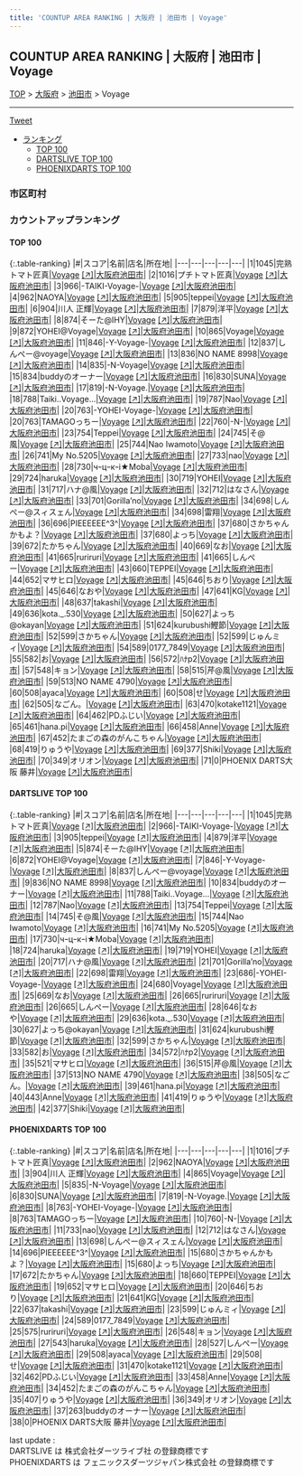 ```yaml
---
title: 'COUNTUP AREA RANKING | 大阪府 | 池田市 | Voyage'
---
```

## COUNTUP AREA RANKING | 大阪府 | 池田市 | Voyage

[TOP](/darts/rank/) > [大阪府](/darts/rank/大阪府/) > [池田市](/darts/rank/大阪府/池田市/) > Voyage

___

<a href="https://twitter.com/share?ref_src=twsrc%5Etfw" data-text="COUNTUP AREA RANKING | 大阪府池田市Voyage" class="twitter-share-button" data-hashtags="DARTSLIVE,PHOENIXDARTS,darts,ダーツ" data-show-count="false">Tweet</a>

* [ランキング](#カウントアップランキング)
    * [TOP 100](#top-100)
    * [DARTSLIVE TOP 100](#dartslive-top-100)
    * [PHOENIXDARTS TOP 100](#phoenixdarts-top-100)

### 市区町村

<ul>

</ul>

### カウントアップランキング

#### TOP 100



{:.table-ranking}
|#|スコア|名前|店名|所在地|
|---|---|---|---|---|
|1|1045|<span class="rank-name-dl">完熟トマト匠真</span>|<a href="/darts/rank/shops/df0504c7e46f555c0d9b047a20a7ba1e.html">Voyage</a> <a href="https://search.dartslive.com/jp/shop/df0504c7e46f555c0d9b047a20a7ba1e">[↗]</a>|<a href="/darts/rank/大阪府/池田市">大阪府池田市</a>|
|2|1016|<span class="rank-name-pd">プチトマト匠真</span>|<a href="/darts/rank/shops/91760.html">Voyage</a> <a href="https://vs.phoenixdarts.com/jp/shop/shopDetailInfo/s_91760?s_seq=91760">[↗]</a>|<a href="/darts/rank/大阪府/池田市">大阪府池田市</a>|
|3|966|<span class="rank-name-dl">-TAIKI-Voyage-</span>|<a href="/darts/rank/shops/df0504c7e46f555c0d9b047a20a7ba1e.html">Voyage</a> <a href="https://search.dartslive.com/jp/shop/df0504c7e46f555c0d9b047a20a7ba1e">[↗]</a>|<a href="/darts/rank/大阪府/池田市">大阪府池田市</a>|
|4|962|<span class="rank-name-pd">NAOYA</span>|<a href="/darts/rank/shops/91760.html">Voyage</a> <a href="https://vs.phoenixdarts.com/jp/shop/shopDetailInfo/s_91760?s_seq=91760">[↗]</a>|<a href="/darts/rank/大阪府/池田市">大阪府池田市</a>|
|5|905|<span class="rank-name-dl">teppei</span>|<a href="/darts/rank/shops/df0504c7e46f555c0d9b047a20a7ba1e.html">Voyage</a> <a href="https://search.dartslive.com/jp/shop/df0504c7e46f555c0d9b047a20a7ba1e">[↗]</a>|<a href="/darts/rank/大阪府/池田市">大阪府池田市</a>|
|6|904|<span class="rank-name-pd"><span class="pro-icon-pd"></span>川人 正輝</span>|<a href="/darts/rank/shops/91760.html">Voyage</a> <a href="https://vs.phoenixdarts.com/jp/shop/shopDetailInfo/s_91760?s_seq=91760">[↗]</a>|<a href="/darts/rank/大阪府/池田市">大阪府池田市</a>|
|7|879|<span class="rank-name-dl">洋平</span>|<a href="/darts/rank/shops/df0504c7e46f555c0d9b047a20a7ba1e.html">Voyage</a> <a href="https://search.dartslive.com/jp/shop/df0504c7e46f555c0d9b047a20a7ba1e">[↗]</a>|<a href="/darts/rank/大阪府/池田市">大阪府池田市</a>|
|8|874|<span class="rank-name-dl">そーた@IHY</span>|<a href="/darts/rank/shops/df0504c7e46f555c0d9b047a20a7ba1e.html">Voyage</a> <a href="https://search.dartslive.com/jp/shop/df0504c7e46f555c0d9b047a20a7ba1e">[↗]</a>|<a href="/darts/rank/大阪府/池田市">大阪府池田市</a>|
|9|872|<span class="rank-name-dl">YOHEI@Voyage</span>|<a href="/darts/rank/shops/df0504c7e46f555c0d9b047a20a7ba1e.html">Voyage</a> <a href="https://search.dartslive.com/jp/shop/df0504c7e46f555c0d9b047a20a7ba1e">[↗]</a>|<a href="/darts/rank/大阪府/池田市">大阪府池田市</a>|
|10|865|<span class="rank-name-pd">Voyage</span>|<a href="/darts/rank/shops/91760.html">Voyage</a> <a href="https://vs.phoenixdarts.com/jp/shop/shopDetailInfo/s_91760?s_seq=91760">[↗]</a>|<a href="/darts/rank/大阪府/池田市">大阪府池田市</a>|
|11|846|<span class="rank-name-dl">-Y-Voyage-</span>|<a href="/darts/rank/shops/df0504c7e46f555c0d9b047a20a7ba1e.html">Voyage</a> <a href="https://search.dartslive.com/jp/shop/df0504c7e46f555c0d9b047a20a7ba1e">[↗]</a>|<a href="/darts/rank/大阪府/池田市">大阪府池田市</a>|
|12|837|<span class="rank-name-dl">しんぺー@voyage</span>|<a href="/darts/rank/shops/df0504c7e46f555c0d9b047a20a7ba1e.html">Voyage</a> <a href="https://search.dartslive.com/jp/shop/df0504c7e46f555c0d9b047a20a7ba1e">[↗]</a>|<a href="/darts/rank/大阪府/池田市">大阪府池田市</a>|
|13|836|<span class="rank-name-dl">NO NAME 8998</span>|<a href="/darts/rank/shops/df0504c7e46f555c0d9b047a20a7ba1e.html">Voyage</a> <a href="https://search.dartslive.com/jp/shop/df0504c7e46f555c0d9b047a20a7ba1e">[↗]</a>|<a href="/darts/rank/大阪府/池田市">大阪府池田市</a>|
|14|835|<span class="rank-name-pd">-N-Voyage</span>|<a href="/darts/rank/shops/91760.html">Voyage</a> <a href="https://vs.phoenixdarts.com/jp/shop/shopDetailInfo/s_91760?s_seq=91760">[↗]</a>|<a href="/darts/rank/大阪府/池田市">大阪府池田市</a>|
|15|834|<span class="rank-name-dl">buddyのオーナー</span>|<a href="/darts/rank/shops/df0504c7e46f555c0d9b047a20a7ba1e.html">Voyage</a> <a href="https://search.dartslive.com/jp/shop/df0504c7e46f555c0d9b047a20a7ba1e">[↗]</a>|<a href="/darts/rank/大阪府/池田市">大阪府池田市</a>|
|16|830|<span class="rank-name-pd">SUNA</span>|<a href="/darts/rank/shops/91760.html">Voyage</a> <a href="https://vs.phoenixdarts.com/jp/shop/shopDetailInfo/s_91760?s_seq=91760">[↗]</a>|<a href="/darts/rank/大阪府/池田市">大阪府池田市</a>|
|17|819|<span class="rank-name-pd">-N-Voyage.</span>|<a href="/darts/rank/shops/91760.html">Voyage</a> <a href="https://vs.phoenixdarts.com/jp/shop/shopDetailInfo/s_91760?s_seq=91760">[↗]</a>|<a href="/darts/rank/大阪府/池田市">大阪府池田市</a>|
|18|788|<span class="rank-name-dl">Taiki..Voyage...</span>|<a href="/darts/rank/shops/df0504c7e46f555c0d9b047a20a7ba1e.html">Voyage</a> <a href="https://search.dartslive.com/jp/shop/df0504c7e46f555c0d9b047a20a7ba1e">[↗]</a>|<a href="/darts/rank/大阪府/池田市">大阪府池田市</a>|
|19|787|<span class="rank-name-dl">Nao</span>|<a href="/darts/rank/shops/df0504c7e46f555c0d9b047a20a7ba1e.html">Voyage</a> <a href="https://search.dartslive.com/jp/shop/df0504c7e46f555c0d9b047a20a7ba1e">[↗]</a>|<a href="/darts/rank/大阪府/池田市">大阪府池田市</a>|
|20|763|<span class="rank-name-pd">-YOHEI-Voyage-</span>|<a href="/darts/rank/shops/91760.html">Voyage</a> <a href="https://vs.phoenixdarts.com/jp/shop/shopDetailInfo/s_91760?s_seq=91760">[↗]</a>|<a href="/darts/rank/大阪府/池田市">大阪府池田市</a>|
|20|763|<span class="rank-name-pd">TAMAGOっちー</span>|<a href="/darts/rank/shops/91760.html">Voyage</a> <a href="https://vs.phoenixdarts.com/jp/shop/shopDetailInfo/s_91760?s_seq=91760">[↗]</a>|<a href="/darts/rank/大阪府/池田市">大阪府池田市</a>|
|22|760|<span class="rank-name-pd">-N-</span>|<a href="/darts/rank/shops/91760.html">Voyage</a> <a href="https://vs.phoenixdarts.com/jp/shop/shopDetailInfo/s_91760?s_seq=91760">[↗]</a>|<a href="/darts/rank/大阪府/池田市">大阪府池田市</a>|
|23|754|<span class="rank-name-dl">Teppei</span>|<a href="/darts/rank/shops/df0504c7e46f555c0d9b047a20a7ba1e.html">Voyage</a> <a href="https://search.dartslive.com/jp/shop/df0504c7e46f555c0d9b047a20a7ba1e">[↗]</a>|<a href="/darts/rank/大阪府/池田市">大阪府池田市</a>|
|24|745|<span class="rank-name-dl">そ@風</span>|<a href="/darts/rank/shops/df0504c7e46f555c0d9b047a20a7ba1e.html">Voyage</a> <a href="https://search.dartslive.com/jp/shop/df0504c7e46f555c0d9b047a20a7ba1e">[↗]</a>|<a href="/darts/rank/大阪府/池田市">大阪府池田市</a>|
|25|744|<span class="rank-name-dl">Nao Iwamoto</span>|<a href="/darts/rank/shops/df0504c7e46f555c0d9b047a20a7ba1e.html">Voyage</a> <a href="https://search.dartslive.com/jp/shop/df0504c7e46f555c0d9b047a20a7ba1e">[↗]</a>|<a href="/darts/rank/大阪府/池田市">大阪府池田市</a>|
|26|741|<span class="rank-name-dl">My No.5205</span>|<a href="/darts/rank/shops/df0504c7e46f555c0d9b047a20a7ba1e.html">Voyage</a> <a href="https://search.dartslive.com/jp/shop/df0504c7e46f555c0d9b047a20a7ba1e">[↗]</a>|<a href="/darts/rank/大阪府/池田市">大阪府池田市</a>|
|27|733|<span class="rank-name-pd">nao</span>|<a href="/darts/rank/shops/91760.html">Voyage</a> <a href="https://vs.phoenixdarts.com/jp/shop/shopDetailInfo/s_91760?s_seq=91760">[↗]</a>|<a href="/darts/rank/大阪府/池田市">大阪府池田市</a>|
|28|730|<span class="rank-name-dl">чｰцｰкｰi★Moba</span>|<a href="/darts/rank/shops/df0504c7e46f555c0d9b047a20a7ba1e.html">Voyage</a> <a href="https://search.dartslive.com/jp/shop/df0504c7e46f555c0d9b047a20a7ba1e">[↗]</a>|<a href="/darts/rank/大阪府/池田市">大阪府池田市</a>|
|29|724|<span class="rank-name-dl">haruka</span>|<a href="/darts/rank/shops/df0504c7e46f555c0d9b047a20a7ba1e.html">Voyage</a> <a href="https://search.dartslive.com/jp/shop/df0504c7e46f555c0d9b047a20a7ba1e">[↗]</a>|<a href="/darts/rank/大阪府/池田市">大阪府池田市</a>|
|30|719|<span class="rank-name-dl">YOHEI</span>|<a href="/darts/rank/shops/df0504c7e46f555c0d9b047a20a7ba1e.html">Voyage</a> <a href="https://search.dartslive.com/jp/shop/df0504c7e46f555c0d9b047a20a7ba1e">[↗]</a>|<a href="/darts/rank/大阪府/池田市">大阪府池田市</a>|
|31|717|<span class="rank-name-dl">ハナ@風</span>|<a href="/darts/rank/shops/df0504c7e46f555c0d9b047a20a7ba1e.html">Voyage</a> <a href="https://search.dartslive.com/jp/shop/df0504c7e46f555c0d9b047a20a7ba1e">[↗]</a>|<a href="/darts/rank/大阪府/池田市">大阪府池田市</a>|
|32|712|<span class="rank-name-pd">はなさん</span>|<a href="/darts/rank/shops/91760.html">Voyage</a> <a href="https://vs.phoenixdarts.com/jp/shop/shopDetailInfo/s_91760?s_seq=91760">[↗]</a>|<a href="/darts/rank/大阪府/池田市">大阪府池田市</a>|
|33|701|<span class="rank-name-dl">Gorilla’no</span>|<a href="/darts/rank/shops/df0504c7e46f555c0d9b047a20a7ba1e.html">Voyage</a> <a href="https://search.dartslive.com/jp/shop/df0504c7e46f555c0d9b047a20a7ba1e">[↗]</a>|<a href="/darts/rank/大阪府/池田市">大阪府池田市</a>|
|34|698|<span class="rank-name-pd">しんぺー@スィスェん</span>|<a href="/darts/rank/shops/91760.html">Voyage</a> <a href="https://vs.phoenixdarts.com/jp/shop/shopDetailInfo/s_91760?s_seq=91760">[↗]</a>|<a href="/darts/rank/大阪府/池田市">大阪府池田市</a>|
|34|698|<span class="rank-name-dl">雷翔</span>|<a href="/darts/rank/shops/df0504c7e46f555c0d9b047a20a7ba1e.html">Voyage</a> <a href="https://search.dartslive.com/jp/shop/df0504c7e46f555c0d9b047a20a7ba1e">[↗]</a>|<a href="/darts/rank/大阪府/池田市">大阪府池田市</a>|
|36|696|<span class="rank-name-pd">PIEEEEEE^3^</span>|<a href="/darts/rank/shops/91760.html">Voyage</a> <a href="https://vs.phoenixdarts.com/jp/shop/shopDetailInfo/s_91760?s_seq=91760">[↗]</a>|<a href="/darts/rank/大阪府/池田市">大阪府池田市</a>|
|37|680|<span class="rank-name-pd">さかちゃんかもよ？</span>|<a href="/darts/rank/shops/91760.html">Voyage</a> <a href="https://vs.phoenixdarts.com/jp/shop/shopDetailInfo/s_91760?s_seq=91760">[↗]</a>|<a href="/darts/rank/大阪府/池田市">大阪府池田市</a>|
|37|680|<span class="rank-name-pd">よっち</span>|<a href="/darts/rank/shops/91760.html">Voyage</a> <a href="https://vs.phoenixdarts.com/jp/shop/shopDetailInfo/s_91760?s_seq=91760">[↗]</a>|<a href="/darts/rank/大阪府/池田市">大阪府池田市</a>|
|39|672|<span class="rank-name-pd">たかちゃん</span>|<a href="/darts/rank/shops/91760.html">Voyage</a> <a href="https://vs.phoenixdarts.com/jp/shop/shopDetailInfo/s_91760?s_seq=91760">[↗]</a>|<a href="/darts/rank/大阪府/池田市">大阪府池田市</a>|
|40|669|<span class="rank-name-dl">なお</span>|<a href="/darts/rank/shops/df0504c7e46f555c0d9b047a20a7ba1e.html">Voyage</a> <a href="https://search.dartslive.com/jp/shop/df0504c7e46f555c0d9b047a20a7ba1e">[↗]</a>|<a href="/darts/rank/大阪府/池田市">大阪府池田市</a>|
|41|665|<span class="rank-name-dl">ruriruri</span>|<a href="/darts/rank/shops/df0504c7e46f555c0d9b047a20a7ba1e.html">Voyage</a> <a href="https://search.dartslive.com/jp/shop/df0504c7e46f555c0d9b047a20a7ba1e">[↗]</a>|<a href="/darts/rank/大阪府/池田市">大阪府池田市</a>|
|41|665|<span class="rank-name-dl">しんぺー</span>|<a href="/darts/rank/shops/df0504c7e46f555c0d9b047a20a7ba1e.html">Voyage</a> <a href="https://search.dartslive.com/jp/shop/df0504c7e46f555c0d9b047a20a7ba1e">[↗]</a>|<a href="/darts/rank/大阪府/池田市">大阪府池田市</a>|
|43|660|<span class="rank-name-pd">TEPPEI</span>|<a href="/darts/rank/shops/91760.html">Voyage</a> <a href="https://vs.phoenixdarts.com/jp/shop/shopDetailInfo/s_91760?s_seq=91760">[↗]</a>|<a href="/darts/rank/大阪府/池田市">大阪府池田市</a>|
|44|652|<span class="rank-name-pd">マサヒロ</span>|<a href="/darts/rank/shops/91760.html">Voyage</a> <a href="https://vs.phoenixdarts.com/jp/shop/shopDetailInfo/s_91760?s_seq=91760">[↗]</a>|<a href="/darts/rank/大阪府/池田市">大阪府池田市</a>|
|45|646|<span class="rank-name-pd">ちおり</span>|<a href="/darts/rank/shops/91760.html">Voyage</a> <a href="https://vs.phoenixdarts.com/jp/shop/shopDetailInfo/s_91760?s_seq=91760">[↗]</a>|<a href="/darts/rank/大阪府/池田市">大阪府池田市</a>|
|45|646|<span class="rank-name-dl">なおや</span>|<a href="/darts/rank/shops/df0504c7e46f555c0d9b047a20a7ba1e.html">Voyage</a> <a href="https://search.dartslive.com/jp/shop/df0504c7e46f555c0d9b047a20a7ba1e">[↗]</a>|<a href="/darts/rank/大阪府/池田市">大阪府池田市</a>|
|47|641|<span class="rank-name-pd">KG</span>|<a href="/darts/rank/shops/91760.html">Voyage</a> <a href="https://vs.phoenixdarts.com/jp/shop/shopDetailInfo/s_91760?s_seq=91760">[↗]</a>|<a href="/darts/rank/大阪府/池田市">大阪府池田市</a>|
|48|637|<span class="rank-name-pd">takashi</span>|<a href="/darts/rank/shops/91760.html">Voyage</a> <a href="https://vs.phoenixdarts.com/jp/shop/shopDetailInfo/s_91760?s_seq=91760">[↗]</a>|<a href="/darts/rank/大阪府/池田市">大阪府池田市</a>|
|49|636|<span class="rank-name-dl">kota._.530</span>|<a href="/darts/rank/shops/df0504c7e46f555c0d9b047a20a7ba1e.html">Voyage</a> <a href="https://search.dartslive.com/jp/shop/df0504c7e46f555c0d9b047a20a7ba1e">[↗]</a>|<a href="/darts/rank/大阪府/池田市">大阪府池田市</a>|
|50|627|<span class="rank-name-dl">よっち@okayan</span>|<a href="/darts/rank/shops/df0504c7e46f555c0d9b047a20a7ba1e.html">Voyage</a> <a href="https://search.dartslive.com/jp/shop/df0504c7e46f555c0d9b047a20a7ba1e">[↗]</a>|<a href="/darts/rank/大阪府/池田市">大阪府池田市</a>|
|51|624|<span class="rank-name-dl">kurubushi鰹節</span>|<a href="/darts/rank/shops/df0504c7e46f555c0d9b047a20a7ba1e.html">Voyage</a> <a href="https://search.dartslive.com/jp/shop/df0504c7e46f555c0d9b047a20a7ba1e">[↗]</a>|<a href="/darts/rank/大阪府/池田市">大阪府池田市</a>|
|52|599|<span class="rank-name-dl">さかちゃん</span>|<a href="/darts/rank/shops/df0504c7e46f555c0d9b047a20a7ba1e.html">Voyage</a> <a href="https://search.dartslive.com/jp/shop/df0504c7e46f555c0d9b047a20a7ba1e">[↗]</a>|<a href="/darts/rank/大阪府/池田市">大阪府池田市</a>|
|52|599|<span class="rank-name-pd">じゅんミィ</span>|<a href="/darts/rank/shops/91760.html">Voyage</a> <a href="https://vs.phoenixdarts.com/jp/shop/shopDetailInfo/s_91760?s_seq=91760">[↗]</a>|<a href="/darts/rank/大阪府/池田市">大阪府池田市</a>|
|54|589|<span class="rank-name-pd">0177_7849</span>|<a href="/darts/rank/shops/91760.html">Voyage</a> <a href="https://vs.phoenixdarts.com/jp/shop/shopDetailInfo/s_91760?s_seq=91760">[↗]</a>|<a href="/darts/rank/大阪府/池田市">大阪府池田市</a>|
|55|582|<span class="rank-name-dl">お</span>|<a href="/darts/rank/shops/df0504c7e46f555c0d9b047a20a7ba1e.html">Voyage</a> <a href="https://search.dartslive.com/jp/shop/df0504c7e46f555c0d9b047a20a7ba1e">[↗]</a>|<a href="/darts/rank/大阪府/池田市">大阪府池田市</a>|
|56|572|<span class="rank-name-dl">ﾊﾅp2</span>|<a href="/darts/rank/shops/df0504c7e46f555c0d9b047a20a7ba1e.html">Voyage</a> <a href="https://search.dartslive.com/jp/shop/df0504c7e46f555c0d9b047a20a7ba1e">[↗]</a>|<a href="/darts/rank/大阪府/池田市">大阪府池田市</a>|
|57|548|<span class="rank-name-pd">キョン</span>|<a href="/darts/rank/shops/91760.html">Voyage</a> <a href="https://vs.phoenixdarts.com/jp/shop/shopDetailInfo/s_91760?s_seq=91760">[↗]</a>|<a href="/darts/rank/大阪府/池田市">大阪府池田市</a>|
|58|515|<span class="rank-name-dl">芹@風</span>|<a href="/darts/rank/shops/df0504c7e46f555c0d9b047a20a7ba1e.html">Voyage</a> <a href="https://search.dartslive.com/jp/shop/df0504c7e46f555c0d9b047a20a7ba1e">[↗]</a>|<a href="/darts/rank/大阪府/池田市">大阪府池田市</a>|
|59|513|<span class="rank-name-dl">NO NAME 4790</span>|<a href="/darts/rank/shops/df0504c7e46f555c0d9b047a20a7ba1e.html">Voyage</a> <a href="https://search.dartslive.com/jp/shop/df0504c7e46f555c0d9b047a20a7ba1e">[↗]</a>|<a href="/darts/rank/大阪府/池田市">大阪府池田市</a>|
|60|508|<span class="rank-name-pd">ayaca</span>|<a href="/darts/rank/shops/91760.html">Voyage</a> <a href="https://vs.phoenixdarts.com/jp/shop/shopDetailInfo/s_91760?s_seq=91760">[↗]</a>|<a href="/darts/rank/大阪府/池田市">大阪府池田市</a>|
|60|508|<span class="rank-name-pd">せ</span>|<a href="/darts/rank/shops/91760.html">Voyage</a> <a href="https://vs.phoenixdarts.com/jp/shop/shopDetailInfo/s_91760?s_seq=91760">[↗]</a>|<a href="/darts/rank/大阪府/池田市">大阪府池田市</a>|
|62|505|<span class="rank-name-dl">なごん。</span>|<a href="/darts/rank/shops/df0504c7e46f555c0d9b047a20a7ba1e.html">Voyage</a> <a href="https://search.dartslive.com/jp/shop/df0504c7e46f555c0d9b047a20a7ba1e">[↗]</a>|<a href="/darts/rank/大阪府/池田市">大阪府池田市</a>|
|63|470|<span class="rank-name-pd">kotake1121</span>|<a href="/darts/rank/shops/91760.html">Voyage</a> <a href="https://vs.phoenixdarts.com/jp/shop/shopDetailInfo/s_91760?s_seq=91760">[↗]</a>|<a href="/darts/rank/大阪府/池田市">大阪府池田市</a>|
|64|462|<span class="rank-name-pd">PDふじい</span>|<a href="/darts/rank/shops/91760.html">Voyage</a> <a href="https://vs.phoenixdarts.com/jp/shop/shopDetailInfo/s_91760?s_seq=91760">[↗]</a>|<a href="/darts/rank/大阪府/池田市">大阪府池田市</a>|
|65|461|<span class="rank-name-dl">hana.pi</span>|<a href="/darts/rank/shops/df0504c7e46f555c0d9b047a20a7ba1e.html">Voyage</a> <a href="https://search.dartslive.com/jp/shop/df0504c7e46f555c0d9b047a20a7ba1e">[↗]</a>|<a href="/darts/rank/大阪府/池田市">大阪府池田市</a>|
|66|458|<span class="rank-name-pd">Anne</span>|<a href="/darts/rank/shops/91760.html">Voyage</a> <a href="https://vs.phoenixdarts.com/jp/shop/shopDetailInfo/s_91760?s_seq=91760">[↗]</a>|<a href="/darts/rank/大阪府/池田市">大阪府池田市</a>|
|67|452|<span class="rank-name-pd">たまごの森のがんこちゃん</span>|<a href="/darts/rank/shops/91760.html">Voyage</a> <a href="https://vs.phoenixdarts.com/jp/shop/shopDetailInfo/s_91760?s_seq=91760">[↗]</a>|<a href="/darts/rank/大阪府/池田市">大阪府池田市</a>|
|68|419|<span class="rank-name-dl">りゅうや</span>|<a href="/darts/rank/shops/df0504c7e46f555c0d9b047a20a7ba1e.html">Voyage</a> <a href="https://search.dartslive.com/jp/shop/df0504c7e46f555c0d9b047a20a7ba1e">[↗]</a>|<a href="/darts/rank/大阪府/池田市">大阪府池田市</a>|
|69|377|<span class="rank-name-dl">Shiki</span>|<a href="/darts/rank/shops/df0504c7e46f555c0d9b047a20a7ba1e.html">Voyage</a> <a href="https://search.dartslive.com/jp/shop/df0504c7e46f555c0d9b047a20a7ba1e">[↗]</a>|<a href="/darts/rank/大阪府/池田市">大阪府池田市</a>|
|70|349|<span class="rank-name-pd">オリオン</span>|<a href="/darts/rank/shops/91760.html">Voyage</a> <a href="https://vs.phoenixdarts.com/jp/shop/shopDetailInfo/s_91760?s_seq=91760">[↗]</a>|<a href="/darts/rank/大阪府/池田市">大阪府池田市</a>|
|71|0|<span class="rank-name-pd">PHOENIX DARTS大阪 藤井</span>|<a href="/darts/rank/shops/91760.html">Voyage</a> <a href="https://vs.phoenixdarts.com/jp/shop/shopDetailInfo/s_91760?s_seq=91760">[↗]</a>|<a href="/darts/rank/大阪府/池田市">大阪府池田市</a>|


#### DARTSLIVE TOP 100



{:.table-ranking}
|#|スコア|名前|店名|所在地|
|---|---|---|---|---|
|1|1045|<span class="rank-name-dl">完熟トマト匠真</span>|<a href="/darts/rank/shops/df0504c7e46f555c0d9b047a20a7ba1e.html">Voyage</a> <a href="https://search.dartslive.com/jp/shop/df0504c7e46f555c0d9b047a20a7ba1e">[↗]</a>|<a href="/darts/rank/大阪府/池田市">大阪府池田市</a>|
|2|966|<span class="rank-name-dl">-TAIKI-Voyage-</span>|<a href="/darts/rank/shops/df0504c7e46f555c0d9b047a20a7ba1e.html">Voyage</a> <a href="https://search.dartslive.com/jp/shop/df0504c7e46f555c0d9b047a20a7ba1e">[↗]</a>|<a href="/darts/rank/大阪府/池田市">大阪府池田市</a>|
|3|905|<span class="rank-name-dl">teppei</span>|<a href="/darts/rank/shops/df0504c7e46f555c0d9b047a20a7ba1e.html">Voyage</a> <a href="https://search.dartslive.com/jp/shop/df0504c7e46f555c0d9b047a20a7ba1e">[↗]</a>|<a href="/darts/rank/大阪府/池田市">大阪府池田市</a>|
|4|879|<span class="rank-name-dl">洋平</span>|<a href="/darts/rank/shops/df0504c7e46f555c0d9b047a20a7ba1e.html">Voyage</a> <a href="https://search.dartslive.com/jp/shop/df0504c7e46f555c0d9b047a20a7ba1e">[↗]</a>|<a href="/darts/rank/大阪府/池田市">大阪府池田市</a>|
|5|874|<span class="rank-name-dl">そーた@IHY</span>|<a href="/darts/rank/shops/df0504c7e46f555c0d9b047a20a7ba1e.html">Voyage</a> <a href="https://search.dartslive.com/jp/shop/df0504c7e46f555c0d9b047a20a7ba1e">[↗]</a>|<a href="/darts/rank/大阪府/池田市">大阪府池田市</a>|
|6|872|<span class="rank-name-dl">YOHEI@Voyage</span>|<a href="/darts/rank/shops/df0504c7e46f555c0d9b047a20a7ba1e.html">Voyage</a> <a href="https://search.dartslive.com/jp/shop/df0504c7e46f555c0d9b047a20a7ba1e">[↗]</a>|<a href="/darts/rank/大阪府/池田市">大阪府池田市</a>|
|7|846|<span class="rank-name-dl">-Y-Voyage-</span>|<a href="/darts/rank/shops/df0504c7e46f555c0d9b047a20a7ba1e.html">Voyage</a> <a href="https://search.dartslive.com/jp/shop/df0504c7e46f555c0d9b047a20a7ba1e">[↗]</a>|<a href="/darts/rank/大阪府/池田市">大阪府池田市</a>|
|8|837|<span class="rank-name-dl">しんぺー@voyage</span>|<a href="/darts/rank/shops/df0504c7e46f555c0d9b047a20a7ba1e.html">Voyage</a> <a href="https://search.dartslive.com/jp/shop/df0504c7e46f555c0d9b047a20a7ba1e">[↗]</a>|<a href="/darts/rank/大阪府/池田市">大阪府池田市</a>|
|9|836|<span class="rank-name-dl">NO NAME 8998</span>|<a href="/darts/rank/shops/df0504c7e46f555c0d9b047a20a7ba1e.html">Voyage</a> <a href="https://search.dartslive.com/jp/shop/df0504c7e46f555c0d9b047a20a7ba1e">[↗]</a>|<a href="/darts/rank/大阪府/池田市">大阪府池田市</a>|
|10|834|<span class="rank-name-dl">buddyのオーナー</span>|<a href="/darts/rank/shops/df0504c7e46f555c0d9b047a20a7ba1e.html">Voyage</a> <a href="https://search.dartslive.com/jp/shop/df0504c7e46f555c0d9b047a20a7ba1e">[↗]</a>|<a href="/darts/rank/大阪府/池田市">大阪府池田市</a>|
|11|788|<span class="rank-name-dl">Taiki..Voyage...</span>|<a href="/darts/rank/shops/df0504c7e46f555c0d9b047a20a7ba1e.html">Voyage</a> <a href="https://search.dartslive.com/jp/shop/df0504c7e46f555c0d9b047a20a7ba1e">[↗]</a>|<a href="/darts/rank/大阪府/池田市">大阪府池田市</a>|
|12|787|<span class="rank-name-dl">Nao</span>|<a href="/darts/rank/shops/df0504c7e46f555c0d9b047a20a7ba1e.html">Voyage</a> <a href="https://search.dartslive.com/jp/shop/df0504c7e46f555c0d9b047a20a7ba1e">[↗]</a>|<a href="/darts/rank/大阪府/池田市">大阪府池田市</a>|
|13|754|<span class="rank-name-dl">Teppei</span>|<a href="/darts/rank/shops/df0504c7e46f555c0d9b047a20a7ba1e.html">Voyage</a> <a href="https://search.dartslive.com/jp/shop/df0504c7e46f555c0d9b047a20a7ba1e">[↗]</a>|<a href="/darts/rank/大阪府/池田市">大阪府池田市</a>|
|14|745|<span class="rank-name-dl">そ@風</span>|<a href="/darts/rank/shops/df0504c7e46f555c0d9b047a20a7ba1e.html">Voyage</a> <a href="https://search.dartslive.com/jp/shop/df0504c7e46f555c0d9b047a20a7ba1e">[↗]</a>|<a href="/darts/rank/大阪府/池田市">大阪府池田市</a>|
|15|744|<span class="rank-name-dl">Nao Iwamoto</span>|<a href="/darts/rank/shops/df0504c7e46f555c0d9b047a20a7ba1e.html">Voyage</a> <a href="https://search.dartslive.com/jp/shop/df0504c7e46f555c0d9b047a20a7ba1e">[↗]</a>|<a href="/darts/rank/大阪府/池田市">大阪府池田市</a>|
|16|741|<span class="rank-name-dl">My No.5205</span>|<a href="/darts/rank/shops/df0504c7e46f555c0d9b047a20a7ba1e.html">Voyage</a> <a href="https://search.dartslive.com/jp/shop/df0504c7e46f555c0d9b047a20a7ba1e">[↗]</a>|<a href="/darts/rank/大阪府/池田市">大阪府池田市</a>|
|17|730|<span class="rank-name-dl">чｰцｰкｰi★Moba</span>|<a href="/darts/rank/shops/df0504c7e46f555c0d9b047a20a7ba1e.html">Voyage</a> <a href="https://search.dartslive.com/jp/shop/df0504c7e46f555c0d9b047a20a7ba1e">[↗]</a>|<a href="/darts/rank/大阪府/池田市">大阪府池田市</a>|
|18|724|<span class="rank-name-dl">haruka</span>|<a href="/darts/rank/shops/df0504c7e46f555c0d9b047a20a7ba1e.html">Voyage</a> <a href="https://search.dartslive.com/jp/shop/df0504c7e46f555c0d9b047a20a7ba1e">[↗]</a>|<a href="/darts/rank/大阪府/池田市">大阪府池田市</a>|
|19|719|<span class="rank-name-dl">YOHEI</span>|<a href="/darts/rank/shops/df0504c7e46f555c0d9b047a20a7ba1e.html">Voyage</a> <a href="https://search.dartslive.com/jp/shop/df0504c7e46f555c0d9b047a20a7ba1e">[↗]</a>|<a href="/darts/rank/大阪府/池田市">大阪府池田市</a>|
|20|717|<span class="rank-name-dl">ハナ@風</span>|<a href="/darts/rank/shops/df0504c7e46f555c0d9b047a20a7ba1e.html">Voyage</a> <a href="https://search.dartslive.com/jp/shop/df0504c7e46f555c0d9b047a20a7ba1e">[↗]</a>|<a href="/darts/rank/大阪府/池田市">大阪府池田市</a>|
|21|701|<span class="rank-name-dl">Gorilla’no</span>|<a href="/darts/rank/shops/df0504c7e46f555c0d9b047a20a7ba1e.html">Voyage</a> <a href="https://search.dartslive.com/jp/shop/df0504c7e46f555c0d9b047a20a7ba1e">[↗]</a>|<a href="/darts/rank/大阪府/池田市">大阪府池田市</a>|
|22|698|<span class="rank-name-dl">雷翔</span>|<a href="/darts/rank/shops/df0504c7e46f555c0d9b047a20a7ba1e.html">Voyage</a> <a href="https://search.dartslive.com/jp/shop/df0504c7e46f555c0d9b047a20a7ba1e">[↗]</a>|<a href="/darts/rank/大阪府/池田市">大阪府池田市</a>|
|23|686|<span class="rank-name-dl">-YOHEI-Voyage-</span>|<a href="/darts/rank/shops/df0504c7e46f555c0d9b047a20a7ba1e.html">Voyage</a> <a href="https://search.dartslive.com/jp/shop/df0504c7e46f555c0d9b047a20a7ba1e">[↗]</a>|<a href="/darts/rank/大阪府/池田市">大阪府池田市</a>|
|24|680|<span class="rank-name-dl">Voyage</span>|<a href="/darts/rank/shops/df0504c7e46f555c0d9b047a20a7ba1e.html">Voyage</a> <a href="https://search.dartslive.com/jp/shop/df0504c7e46f555c0d9b047a20a7ba1e">[↗]</a>|<a href="/darts/rank/大阪府/池田市">大阪府池田市</a>|
|25|669|<span class="rank-name-dl">なお</span>|<a href="/darts/rank/shops/df0504c7e46f555c0d9b047a20a7ba1e.html">Voyage</a> <a href="https://search.dartslive.com/jp/shop/df0504c7e46f555c0d9b047a20a7ba1e">[↗]</a>|<a href="/darts/rank/大阪府/池田市">大阪府池田市</a>|
|26|665|<span class="rank-name-dl">ruriruri</span>|<a href="/darts/rank/shops/df0504c7e46f555c0d9b047a20a7ba1e.html">Voyage</a> <a href="https://search.dartslive.com/jp/shop/df0504c7e46f555c0d9b047a20a7ba1e">[↗]</a>|<a href="/darts/rank/大阪府/池田市">大阪府池田市</a>|
|26|665|<span class="rank-name-dl">しんぺー</span>|<a href="/darts/rank/shops/df0504c7e46f555c0d9b047a20a7ba1e.html">Voyage</a> <a href="https://search.dartslive.com/jp/shop/df0504c7e46f555c0d9b047a20a7ba1e">[↗]</a>|<a href="/darts/rank/大阪府/池田市">大阪府池田市</a>|
|28|646|<span class="rank-name-dl">なおや</span>|<a href="/darts/rank/shops/df0504c7e46f555c0d9b047a20a7ba1e.html">Voyage</a> <a href="https://search.dartslive.com/jp/shop/df0504c7e46f555c0d9b047a20a7ba1e">[↗]</a>|<a href="/darts/rank/大阪府/池田市">大阪府池田市</a>|
|29|636|<span class="rank-name-dl">kota._.530</span>|<a href="/darts/rank/shops/df0504c7e46f555c0d9b047a20a7ba1e.html">Voyage</a> <a href="https://search.dartslive.com/jp/shop/df0504c7e46f555c0d9b047a20a7ba1e">[↗]</a>|<a href="/darts/rank/大阪府/池田市">大阪府池田市</a>|
|30|627|<span class="rank-name-dl">よっち@okayan</span>|<a href="/darts/rank/shops/df0504c7e46f555c0d9b047a20a7ba1e.html">Voyage</a> <a href="https://search.dartslive.com/jp/shop/df0504c7e46f555c0d9b047a20a7ba1e">[↗]</a>|<a href="/darts/rank/大阪府/池田市">大阪府池田市</a>|
|31|624|<span class="rank-name-dl">kurubushi鰹節</span>|<a href="/darts/rank/shops/df0504c7e46f555c0d9b047a20a7ba1e.html">Voyage</a> <a href="https://search.dartslive.com/jp/shop/df0504c7e46f555c0d9b047a20a7ba1e">[↗]</a>|<a href="/darts/rank/大阪府/池田市">大阪府池田市</a>|
|32|599|<span class="rank-name-dl">さかちゃん</span>|<a href="/darts/rank/shops/df0504c7e46f555c0d9b047a20a7ba1e.html">Voyage</a> <a href="https://search.dartslive.com/jp/shop/df0504c7e46f555c0d9b047a20a7ba1e">[↗]</a>|<a href="/darts/rank/大阪府/池田市">大阪府池田市</a>|
|33|582|<span class="rank-name-dl">お</span>|<a href="/darts/rank/shops/df0504c7e46f555c0d9b047a20a7ba1e.html">Voyage</a> <a href="https://search.dartslive.com/jp/shop/df0504c7e46f555c0d9b047a20a7ba1e">[↗]</a>|<a href="/darts/rank/大阪府/池田市">大阪府池田市</a>|
|34|572|<span class="rank-name-dl">ﾊﾅp2</span>|<a href="/darts/rank/shops/df0504c7e46f555c0d9b047a20a7ba1e.html">Voyage</a> <a href="https://search.dartslive.com/jp/shop/df0504c7e46f555c0d9b047a20a7ba1e">[↗]</a>|<a href="/darts/rank/大阪府/池田市">大阪府池田市</a>|
|35|521|<span class="rank-name-dl">マサヒロ</span>|<a href="/darts/rank/shops/df0504c7e46f555c0d9b047a20a7ba1e.html">Voyage</a> <a href="https://search.dartslive.com/jp/shop/df0504c7e46f555c0d9b047a20a7ba1e">[↗]</a>|<a href="/darts/rank/大阪府/池田市">大阪府池田市</a>|
|36|515|<span class="rank-name-dl">芹@風</span>|<a href="/darts/rank/shops/df0504c7e46f555c0d9b047a20a7ba1e.html">Voyage</a> <a href="https://search.dartslive.com/jp/shop/df0504c7e46f555c0d9b047a20a7ba1e">[↗]</a>|<a href="/darts/rank/大阪府/池田市">大阪府池田市</a>|
|37|513|<span class="rank-name-dl">NO NAME 4790</span>|<a href="/darts/rank/shops/df0504c7e46f555c0d9b047a20a7ba1e.html">Voyage</a> <a href="https://search.dartslive.com/jp/shop/df0504c7e46f555c0d9b047a20a7ba1e">[↗]</a>|<a href="/darts/rank/大阪府/池田市">大阪府池田市</a>|
|38|505|<span class="rank-name-dl">なごん。</span>|<a href="/darts/rank/shops/df0504c7e46f555c0d9b047a20a7ba1e.html">Voyage</a> <a href="https://search.dartslive.com/jp/shop/df0504c7e46f555c0d9b047a20a7ba1e">[↗]</a>|<a href="/darts/rank/大阪府/池田市">大阪府池田市</a>|
|39|461|<span class="rank-name-dl">hana.pi</span>|<a href="/darts/rank/shops/df0504c7e46f555c0d9b047a20a7ba1e.html">Voyage</a> <a href="https://search.dartslive.com/jp/shop/df0504c7e46f555c0d9b047a20a7ba1e">[↗]</a>|<a href="/darts/rank/大阪府/池田市">大阪府池田市</a>|
|40|443|<span class="rank-name-dl">Anne</span>|<a href="/darts/rank/shops/df0504c7e46f555c0d9b047a20a7ba1e.html">Voyage</a> <a href="https://search.dartslive.com/jp/shop/df0504c7e46f555c0d9b047a20a7ba1e">[↗]</a>|<a href="/darts/rank/大阪府/池田市">大阪府池田市</a>|
|41|419|<span class="rank-name-dl">りゅうや</span>|<a href="/darts/rank/shops/df0504c7e46f555c0d9b047a20a7ba1e.html">Voyage</a> <a href="https://search.dartslive.com/jp/shop/df0504c7e46f555c0d9b047a20a7ba1e">[↗]</a>|<a href="/darts/rank/大阪府/池田市">大阪府池田市</a>|
|42|377|<span class="rank-name-dl">Shiki</span>|<a href="/darts/rank/shops/df0504c7e46f555c0d9b047a20a7ba1e.html">Voyage</a> <a href="https://search.dartslive.com/jp/shop/df0504c7e46f555c0d9b047a20a7ba1e">[↗]</a>|<a href="/darts/rank/大阪府/池田市">大阪府池田市</a>|


#### PHOENIXDARTS TOP 100



{:.table-ranking}
|#|スコア|名前|店名|所在地|
|---|---|---|---|---|
|1|1016|<span class="rank-name-pd">プチトマト匠真</span>|<a href="/darts/rank/shops/91760.html">Voyage</a> <a href="https://vs.phoenixdarts.com/jp/shop/shopDetailInfo/s_91760?s_seq=91760">[↗]</a>|<a href="/darts/rank/大阪府/池田市">大阪府池田市</a>|
|2|962|<span class="rank-name-pd">NAOYA</span>|<a href="/darts/rank/shops/91760.html">Voyage</a> <a href="https://vs.phoenixdarts.com/jp/shop/shopDetailInfo/s_91760?s_seq=91760">[↗]</a>|<a href="/darts/rank/大阪府/池田市">大阪府池田市</a>|
|3|904|<span class="rank-name-pd"><span class="pro-icon-pd"></span>川人 正輝</span>|<a href="/darts/rank/shops/91760.html">Voyage</a> <a href="https://vs.phoenixdarts.com/jp/shop/shopDetailInfo/s_91760?s_seq=91760">[↗]</a>|<a href="/darts/rank/大阪府/池田市">大阪府池田市</a>|
|4|865|<span class="rank-name-pd">Voyage</span>|<a href="/darts/rank/shops/91760.html">Voyage</a> <a href="https://vs.phoenixdarts.com/jp/shop/shopDetailInfo/s_91760?s_seq=91760">[↗]</a>|<a href="/darts/rank/大阪府/池田市">大阪府池田市</a>|
|5|835|<span class="rank-name-pd">-N-Voyage</span>|<a href="/darts/rank/shops/91760.html">Voyage</a> <a href="https://vs.phoenixdarts.com/jp/shop/shopDetailInfo/s_91760?s_seq=91760">[↗]</a>|<a href="/darts/rank/大阪府/池田市">大阪府池田市</a>|
|6|830|<span class="rank-name-pd">SUNA</span>|<a href="/darts/rank/shops/91760.html">Voyage</a> <a href="https://vs.phoenixdarts.com/jp/shop/shopDetailInfo/s_91760?s_seq=91760">[↗]</a>|<a href="/darts/rank/大阪府/池田市">大阪府池田市</a>|
|7|819|<span class="rank-name-pd">-N-Voyage.</span>|<a href="/darts/rank/shops/91760.html">Voyage</a> <a href="https://vs.phoenixdarts.com/jp/shop/shopDetailInfo/s_91760?s_seq=91760">[↗]</a>|<a href="/darts/rank/大阪府/池田市">大阪府池田市</a>|
|8|763|<span class="rank-name-pd">-YOHEI-Voyage-</span>|<a href="/darts/rank/shops/91760.html">Voyage</a> <a href="https://vs.phoenixdarts.com/jp/shop/shopDetailInfo/s_91760?s_seq=91760">[↗]</a>|<a href="/darts/rank/大阪府/池田市">大阪府池田市</a>|
|8|763|<span class="rank-name-pd">TAMAGOっちー</span>|<a href="/darts/rank/shops/91760.html">Voyage</a> <a href="https://vs.phoenixdarts.com/jp/shop/shopDetailInfo/s_91760?s_seq=91760">[↗]</a>|<a href="/darts/rank/大阪府/池田市">大阪府池田市</a>|
|10|760|<span class="rank-name-pd">-N-</span>|<a href="/darts/rank/shops/91760.html">Voyage</a> <a href="https://vs.phoenixdarts.com/jp/shop/shopDetailInfo/s_91760?s_seq=91760">[↗]</a>|<a href="/darts/rank/大阪府/池田市">大阪府池田市</a>|
|11|733|<span class="rank-name-pd">nao</span>|<a href="/darts/rank/shops/91760.html">Voyage</a> <a href="https://vs.phoenixdarts.com/jp/shop/shopDetailInfo/s_91760?s_seq=91760">[↗]</a>|<a href="/darts/rank/大阪府/池田市">大阪府池田市</a>|
|12|712|<span class="rank-name-pd">はなさん</span>|<a href="/darts/rank/shops/91760.html">Voyage</a> <a href="https://vs.phoenixdarts.com/jp/shop/shopDetailInfo/s_91760?s_seq=91760">[↗]</a>|<a href="/darts/rank/大阪府/池田市">大阪府池田市</a>|
|13|698|<span class="rank-name-pd">しんぺー@スィスェん</span>|<a href="/darts/rank/shops/91760.html">Voyage</a> <a href="https://vs.phoenixdarts.com/jp/shop/shopDetailInfo/s_91760?s_seq=91760">[↗]</a>|<a href="/darts/rank/大阪府/池田市">大阪府池田市</a>|
|14|696|<span class="rank-name-pd">PIEEEEEE^3^</span>|<a href="/darts/rank/shops/91760.html">Voyage</a> <a href="https://vs.phoenixdarts.com/jp/shop/shopDetailInfo/s_91760?s_seq=91760">[↗]</a>|<a href="/darts/rank/大阪府/池田市">大阪府池田市</a>|
|15|680|<span class="rank-name-pd">さかちゃんかもよ？</span>|<a href="/darts/rank/shops/91760.html">Voyage</a> <a href="https://vs.phoenixdarts.com/jp/shop/shopDetailInfo/s_91760?s_seq=91760">[↗]</a>|<a href="/darts/rank/大阪府/池田市">大阪府池田市</a>|
|15|680|<span class="rank-name-pd">よっち</span>|<a href="/darts/rank/shops/91760.html">Voyage</a> <a href="https://vs.phoenixdarts.com/jp/shop/shopDetailInfo/s_91760?s_seq=91760">[↗]</a>|<a href="/darts/rank/大阪府/池田市">大阪府池田市</a>|
|17|672|<span class="rank-name-pd">たかちゃん</span>|<a href="/darts/rank/shops/91760.html">Voyage</a> <a href="https://vs.phoenixdarts.com/jp/shop/shopDetailInfo/s_91760?s_seq=91760">[↗]</a>|<a href="/darts/rank/大阪府/池田市">大阪府池田市</a>|
|18|660|<span class="rank-name-pd">TEPPEI</span>|<a href="/darts/rank/shops/91760.html">Voyage</a> <a href="https://vs.phoenixdarts.com/jp/shop/shopDetailInfo/s_91760?s_seq=91760">[↗]</a>|<a href="/darts/rank/大阪府/池田市">大阪府池田市</a>|
|19|652|<span class="rank-name-pd">マサヒロ</span>|<a href="/darts/rank/shops/91760.html">Voyage</a> <a href="https://vs.phoenixdarts.com/jp/shop/shopDetailInfo/s_91760?s_seq=91760">[↗]</a>|<a href="/darts/rank/大阪府/池田市">大阪府池田市</a>|
|20|646|<span class="rank-name-pd">ちおり</span>|<a href="/darts/rank/shops/91760.html">Voyage</a> <a href="https://vs.phoenixdarts.com/jp/shop/shopDetailInfo/s_91760?s_seq=91760">[↗]</a>|<a href="/darts/rank/大阪府/池田市">大阪府池田市</a>|
|21|641|<span class="rank-name-pd">KG</span>|<a href="/darts/rank/shops/91760.html">Voyage</a> <a href="https://vs.phoenixdarts.com/jp/shop/shopDetailInfo/s_91760?s_seq=91760">[↗]</a>|<a href="/darts/rank/大阪府/池田市">大阪府池田市</a>|
|22|637|<span class="rank-name-pd">takashi</span>|<a href="/darts/rank/shops/91760.html">Voyage</a> <a href="https://vs.phoenixdarts.com/jp/shop/shopDetailInfo/s_91760?s_seq=91760">[↗]</a>|<a href="/darts/rank/大阪府/池田市">大阪府池田市</a>|
|23|599|<span class="rank-name-pd">じゅんミィ</span>|<a href="/darts/rank/shops/91760.html">Voyage</a> <a href="https://vs.phoenixdarts.com/jp/shop/shopDetailInfo/s_91760?s_seq=91760">[↗]</a>|<a href="/darts/rank/大阪府/池田市">大阪府池田市</a>|
|24|589|<span class="rank-name-pd">0177_7849</span>|<a href="/darts/rank/shops/91760.html">Voyage</a> <a href="https://vs.phoenixdarts.com/jp/shop/shopDetailInfo/s_91760?s_seq=91760">[↗]</a>|<a href="/darts/rank/大阪府/池田市">大阪府池田市</a>|
|25|575|<span class="rank-name-pd">ruriruri</span>|<a href="/darts/rank/shops/91760.html">Voyage</a> <a href="https://vs.phoenixdarts.com/jp/shop/shopDetailInfo/s_91760?s_seq=91760">[↗]</a>|<a href="/darts/rank/大阪府/池田市">大阪府池田市</a>|
|26|548|<span class="rank-name-pd">キョン</span>|<a href="/darts/rank/shops/91760.html">Voyage</a> <a href="https://vs.phoenixdarts.com/jp/shop/shopDetailInfo/s_91760?s_seq=91760">[↗]</a>|<a href="/darts/rank/大阪府/池田市">大阪府池田市</a>|
|27|543|<span class="rank-name-pd">haruka</span>|<a href="/darts/rank/shops/91760.html">Voyage</a> <a href="https://vs.phoenixdarts.com/jp/shop/shopDetailInfo/s_91760?s_seq=91760">[↗]</a>|<a href="/darts/rank/大阪府/池田市">大阪府池田市</a>|
|28|527|<span class="rank-name-pd">しんぺー</span>|<a href="/darts/rank/shops/91760.html">Voyage</a> <a href="https://vs.phoenixdarts.com/jp/shop/shopDetailInfo/s_91760?s_seq=91760">[↗]</a>|<a href="/darts/rank/大阪府/池田市">大阪府池田市</a>|
|29|508|<span class="rank-name-pd">ayaca</span>|<a href="/darts/rank/shops/91760.html">Voyage</a> <a href="https://vs.phoenixdarts.com/jp/shop/shopDetailInfo/s_91760?s_seq=91760">[↗]</a>|<a href="/darts/rank/大阪府/池田市">大阪府池田市</a>|
|29|508|<span class="rank-name-pd">せ</span>|<a href="/darts/rank/shops/91760.html">Voyage</a> <a href="https://vs.phoenixdarts.com/jp/shop/shopDetailInfo/s_91760?s_seq=91760">[↗]</a>|<a href="/darts/rank/大阪府/池田市">大阪府池田市</a>|
|31|470|<span class="rank-name-pd">kotake1121</span>|<a href="/darts/rank/shops/91760.html">Voyage</a> <a href="https://vs.phoenixdarts.com/jp/shop/shopDetailInfo/s_91760?s_seq=91760">[↗]</a>|<a href="/darts/rank/大阪府/池田市">大阪府池田市</a>|
|32|462|<span class="rank-name-pd">PDふじい</span>|<a href="/darts/rank/shops/91760.html">Voyage</a> <a href="https://vs.phoenixdarts.com/jp/shop/shopDetailInfo/s_91760?s_seq=91760">[↗]</a>|<a href="/darts/rank/大阪府/池田市">大阪府池田市</a>|
|33|458|<span class="rank-name-pd">Anne</span>|<a href="/darts/rank/shops/91760.html">Voyage</a> <a href="https://vs.phoenixdarts.com/jp/shop/shopDetailInfo/s_91760?s_seq=91760">[↗]</a>|<a href="/darts/rank/大阪府/池田市">大阪府池田市</a>|
|34|452|<span class="rank-name-pd">たまごの森のがんこちゃん</span>|<a href="/darts/rank/shops/91760.html">Voyage</a> <a href="https://vs.phoenixdarts.com/jp/shop/shopDetailInfo/s_91760?s_seq=91760">[↗]</a>|<a href="/darts/rank/大阪府/池田市">大阪府池田市</a>|
|35|407|<span class="rank-name-pd">りゅうや</span>|<a href="/darts/rank/shops/91760.html">Voyage</a> <a href="https://vs.phoenixdarts.com/jp/shop/shopDetailInfo/s_91760?s_seq=91760">[↗]</a>|<a href="/darts/rank/大阪府/池田市">大阪府池田市</a>|
|36|349|<span class="rank-name-pd">オリオン</span>|<a href="/darts/rank/shops/91760.html">Voyage</a> <a href="https://vs.phoenixdarts.com/jp/shop/shopDetailInfo/s_91760?s_seq=91760">[↗]</a>|<a href="/darts/rank/大阪府/池田市">大阪府池田市</a>|
|37|263|<span class="rank-name-pd">buddyのオーナー</span>|<a href="/darts/rank/shops/91760.html">Voyage</a> <a href="https://vs.phoenixdarts.com/jp/shop/shopDetailInfo/s_91760?s_seq=91760">[↗]</a>|<a href="/darts/rank/大阪府/池田市">大阪府池田市</a>|
|38|0|<span class="rank-name-pd">PHOENIX DARTS大阪 藤井</span>|<a href="/darts/rank/shops/91760.html">Voyage</a> <a href="https://vs.phoenixdarts.com/jp/shop/shopDetailInfo/s_91760?s_seq=91760">[↗]</a>|<a href="/darts/rank/大阪府/池田市">大阪府池田市</a>|


<div class="footer border-top border-gray-light mt-5 pt-3 text-right text-gray">
    last update : <span style="font-weight: italic" id="foot_last_modified"></span><br />
    DARTSLIVE は 株式会社ダーツライブ社 の登録商標です<br />
    PHOENIXDARTS は フェニックスダーツジャパン株式会社 の登録商標です<br />
</div>

<script src="https://cdnjs.cloudflare.com/ajax/libs/jquery.tablesorter/2.31.3/js/jquery.tablesorter.min.js" integrity="sha512-qzgd5cYSZcosqpzpn7zF2ZId8f/8CHmFKZ8j7mU4OUXTNRd5g+ZHBPsgKEwoqxCtdQvExE5LprwwPAgoicguNg==" crossorigin="anonymous" referrerpolicy="no-referrer"></script>
<link rel="stylesheet" href="https://cdnjs.cloudflare.com/ajax/libs/jquery.tablesorter/2.31.3/css/theme.default.min.css" integrity="sha512-wghhOJkjQX0Lh3NSWvNKeZ0ZpNn+SPVXX1Qyc9OCaogADktxrBiBdKGDoqVUOyhStvMBmJQ8ZdMHiR3wuEq8+w==" crossorigin="anonymous" referrerpolicy="no-referrer" />
<script>
$(function() {
    $(".table-ranking").tablesorter({sortList:[[0, 0]]});
    $("#foot_last_modified").text(formatDate(new Date(document.lastModified), 'yyyy-MM-dd HH:mm:ss'));
});
</script>

<script async src="https://platform.twitter.com/widgets.js" charset="utf-8"></script>